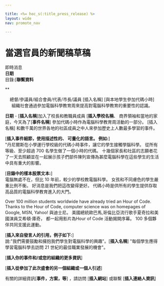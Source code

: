 ```yaml
---

title: <%= hoc_s(:title_press_release) %>
layout: wide
nav: promote_nav

---
```



# 當選官員的新聞稿草稿

即時消息  
**日期**  
目錄:[**聯繫資料**  
  


**

<center>
  總督/參議員/組合會員/代表/市長/議員 [插入名稱] [與本地學生參加代碼小時]</strong> <br /> 組織社會通過參加電腦科學教育周來提高對電腦科學教育的重要性的認識。
</center>

  
  
</p> 

**日期** - [**插入名稱**]加入了校長和教職員成員 [**插入學校名稱**、 商界領袖和當地的家庭，今天為了[**事件名稱**] 參加代碼小時作為電腦科學教育周活動的一部分。 [插入名稱] 和數千萬的世界各地的社區成員之中人來參加歷史上人數最多學習的事件。

[**插入事件細節，使用描述性的、 可量化的語言。 例如:**]   
"丹尼爾斯在小學運行學校級的代碼小時事件，讓它的學生接觸學腦科學。 從所有等級、至少超過 700 名學生做了一個小時的代碼。 十幾個家長和社區的志願者花了一天去照顧並在一起展示孩子們部件陳列宣傳為甚麼電腦科學在這些學生的生活中具有重大的影響。

[**目錄中的樣本股票文本:**]   
電腦無處不在，但比 10 年前，較少的學校教電腦科學。 女孩和不同膚色的學生嚴重比例不衡。 好消息是我們把這改變得更好。 代碼小時是供所有的學生提供存取高品質的電腦科學教育進入的大門。

Over 100 million students worldwide have already tried an Hour of Code. Thanks to the Hour of Code, computer science was on homepages of Google, MSN, Yahoo! 與迪士尼。 美國總統歐巴馬,哥倫比亞流行歌手夏奇拉和美國演員艾希頓·庫奇， 都一起用影片為Hour of Code 活動揭開序幕。 100 多個夥伴共同支援此運動。

[**插入來自發言人的引用，例子如下:**]   
說:"我們需要鼓勵和擁抱我們學生對電腦科學的興趣"。[**插入名稱**] "每個學生應得學習電腦科學去訪問 21 世紀的最佳職業發展的機會"。

[**插入你的事件和/或您的組織的更多資訊**]

[**插入從參加了此次盛會的另一個組織或一個人引述**]

有關的詳細資訊[**事件，方案，等**] ，請訪問 [**插入網站**] 或聯繫 [**插入連絡人資訊**]

  
  


